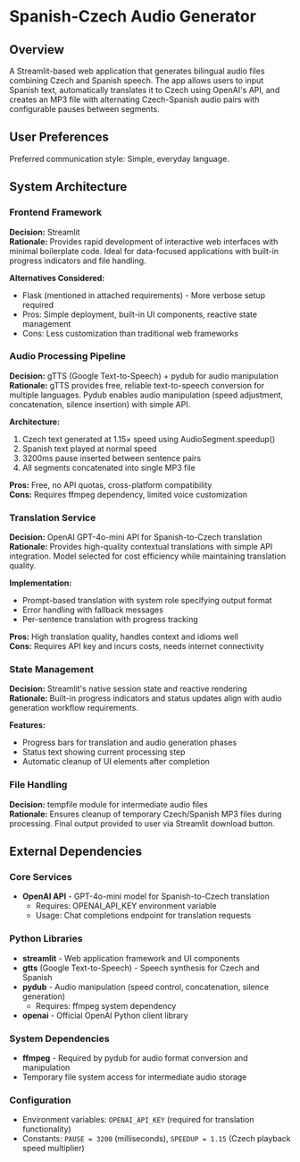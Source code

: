 # Spanish-Czech Audio Generator

## Overview

A Streamlit-based web application that generates bilingual audio files combining Czech and Spanish speech. The app allows users to input Spanish text, automatically translates it to Czech using OpenAI's API, and creates an MP3 file with alternating Czech-Spanish audio pairs with configurable pauses between segments.

## User Preferences

Preferred communication style: Simple, everyday language.

## System Architecture

### Frontend Framework
**Decision:** Streamlit  
**Rationale:** Provides rapid development of interactive web interfaces with minimal boilerplate code. Ideal for data-focused applications with built-in progress indicators and file handling.

**Alternatives Considered:**
- Flask (mentioned in attached requirements) - More verbose setup required
- Pros: Simple deployment, built-in UI components, reactive state management
- Cons: Less customization than traditional web frameworks

### Audio Processing Pipeline
**Decision:** gTTS (Google Text-to-Speech) + pydub for audio manipulation  
**Rationale:** gTTS provides free, reliable text-to-speech conversion for multiple languages. Pydub enables audio manipulation (speed adjustment, concatenation, silence insertion) with simple API.

**Architecture:**
1. Czech text generated at 1.15× speed using AudioSegment.speedup()
2. Spanish text played at normal speed
3. 3200ms pause inserted between sentence pairs
4. All segments concatenated into single MP3 file

**Pros:** Free, no API quotas, cross-platform compatibility  
**Cons:** Requires ffmpeg dependency, limited voice customization

### Translation Service
**Decision:** OpenAI GPT-4o-mini API for Spanish-to-Czech translation  
**Rationale:** Provides high-quality contextual translations with simple API integration. Model selected for cost efficiency while maintaining translation quality.

**Implementation:**
- Prompt-based translation with system role specifying output format
- Error handling with fallback messages
- Per-sentence translation with progress tracking

**Pros:** High translation quality, handles context and idioms well  
**Cons:** Requires API key and incurs costs, needs internet connectivity

### State Management
**Decision:** Streamlit's native session state and reactive rendering  
**Rationale:** Built-in progress indicators and status updates align with audio generation workflow requirements.

**Features:**
- Progress bars for translation and audio generation phases
- Status text showing current processing step
- Automatic cleanup of UI elements after completion

### File Handling
**Decision:** tempfile module for intermediate audio files  
**Rationale:** Ensures cleanup of temporary Czech/Spanish MP3 files during processing. Final output provided to user via Streamlit download button.

## External Dependencies

### Core Services
- **OpenAI API** - GPT-4o-mini model for Spanish-to-Czech translation
  - Requires: OPENAI_API_KEY environment variable
  - Usage: Chat completions endpoint for translation requests

### Python Libraries
- **streamlit** - Web application framework and UI components
- **gtts** (Google Text-to-Speech) - Speech synthesis for Czech and Spanish
- **pydub** - Audio manipulation (speed control, concatenation, silence generation)
  - Requires: ffmpeg system dependency
- **openai** - Official OpenAI Python client library

### System Dependencies
- **ffmpeg** - Required by pydub for audio format conversion and manipulation
- Temporary file system access for intermediate audio storage

### Configuration
- Environment variables: `OPENAI_API_KEY` (required for translation functionality)
- Constants: `PAUSE = 3200` (milliseconds), `SPEEDUP = 1.15` (Czech playback speed multiplier)
